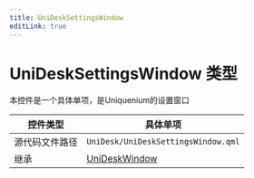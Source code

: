 ```yaml
---
title: UniDeskSettingsWindow
editLink: true
---
```

# UniDeskSettingsWindow 类型
本控件是一个具体单项，是Uniquenium的设置窗口

| 控件类型    | 具体单项                                |
| ------- | ----------------------------------- |
| 源代码文件路径 | `UniDesk/UniDeskSettingsWindow.qml` |
| 继承      | [UniDeskWindow](../UniDeskWindow)   |


